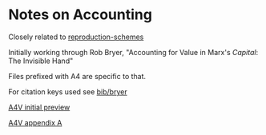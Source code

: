 # Notes on Accounting

Closely related to [reproduction-schemes](https://github.com/thecapitalistcycle/reproduction-schemes)

Initially working through Rob Bryer, "Accounting for Value in Marx's _Capital_: The Invisible Hand"

Files prefixed with A4 are specific to that.

For citation keys used see [bib/bryer](https://github.com/thecapitalistcycle/bib/blob/master/bryer.md)

[A4V initial preview](A4Vpreview.md)

[A4V appendix A](A4VappA.md)

